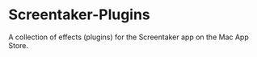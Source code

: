 Screentaker-Plugins
===================

A collection of effects (plugins) for the Screentaker app on the Mac App Store.

